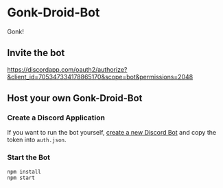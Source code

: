 # Gonk-Droid-Bot

Gonk!

## Invite the bot

https://discordapp.com/oauth2/authorize?&client_id=705347334178865170&scope=bot&permissions=2048

## Host your own Gonk-Droid-Bot

### Create a Discord Application

If you want to run the bot yourself, [create a new Discord Bot](https://discordapp.com/developers/docs/intro#bots-and-apps) and copy the token into  `auth.json`.

### Start the Bot

```shell
npm install
npm start
```